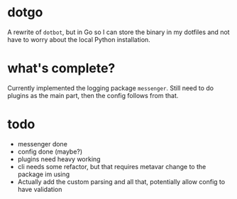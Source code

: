 # dotgo

A rewrite of `dotbot`, but in Go so I can store the binary in my dotfiles and not have to worry about the local Python installation.

# what's complete?

Currently implemented the logging package `messenger`. Still need to do plugins as the main part, then the config follows from that.

# todo

* messenger done
* config done (maybe?)
* plugins need heavy working
* cli needs some refactor, but that requires metavar change to the package im using
* Actually add the custom parsing and all that, potentially allow config to have validation